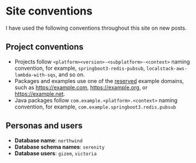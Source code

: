 # Site conventions

I have used the following conventions throughout this site on new posts.

## Project conventions

- Projects follow `<platform><version>-<subplatform>-<context>` naming convention, for example, `springboot3-redis-pubsub`, `localstack-aws-lambda-with-sqs`, and so on.
- Packages and examples use one of the [reserved](https://www.rfc-editor.org/rfc/rfc2606.html) example domains, such as <https://example.com>, <https://example.org>, or <https://example.net>.
- Java packages follow `com.example.<platform>.<context>` naming convention, for example, `com.example.springboot3.redis.pubsub`

## Personas and users

- **Database name**: `northwind`
- **Database schema names**: `serenity`
- **Database users**: `gizem`, `victoria`
